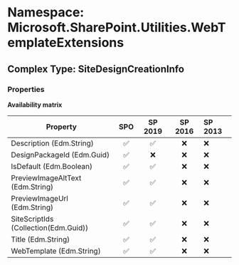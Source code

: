 # Namespace: Microsoft.SharePoint.Utilities.WebTemplateExtensions

## Complex Type: SiteDesignCreationInfo

### Properties

**Availability matrix**

Property | SPO | SP 2019 | SP 2016 | SP 2013
----------|:---:|:-------:|:-------:|:-------
Description (Edm.String) | ✅ | ✅ | ❌ | ❌
DesignPackageId (Edm.Guid) | ✅ | ❌ | ❌ | ❌
IsDefault (Edm.Boolean) | ✅ | ✅ | ❌ | ❌
PreviewImageAltText (Edm.String) | ✅ | ✅ | ❌ | ❌
PreviewImageUrl (Edm.String) | ✅ | ✅ | ❌ | ❌
SiteScriptIds (Collection(Edm.Guid)) | ✅ | ✅ | ❌ | ❌
Title (Edm.String) | ✅ | ✅ | ❌ | ❌
WebTemplate (Edm.String) | ✅ | ✅ | ❌ | ❌
